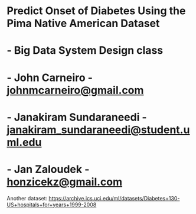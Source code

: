 # Predict Onset of Diabetes Using the Pima Native American Dataset
# - Big Data System Design class
#
# - John Carneiro - johnmcarneiro@gmail.com
# - Janakiram Sundaraneedi - janakiram_sundaraneedi@student.uml.edu
# - Jan Zaloudek - honzicekz@gmail.com

Another dataset: https://archive.ics.uci.edu/ml/datasets/Diabetes+130-US+hospitals+for+years+1999-2008
